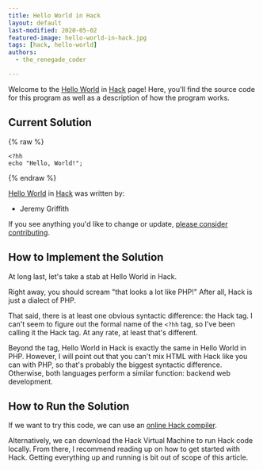 ```yaml
---
title: Hello World in Hack
layout: default
last-modified: 2020-05-02
featured-image: hello-world-in-hack.jpg
tags: [hack, hello-world]
authors:
  - the_renegade_coder

---
```


Welcome to the [Hello World](https://sampleprograms.io/projects/hello-world) in [Hack](https://sampleprograms.io/languages/hack) page! Here, you'll find the source code for this program as well as a description of how the program works.

## Current Solution

{% raw %}

```hack
<?hh
echo "Hello, World!";
```

{% endraw %}

[Hello World](https://sampleprograms.io/projects/hello-world) in [Hack](https://sampleprograms.io/languages/hack) was written by:

- Jeremy Griffith

If you see anything you'd like to change or update, [please consider contributing](https://github.com/TheRenegadeCoder/sample-programs).

## How to Implement the Solution

At long last, let's take a stab at Hello World in Hack.

Right away, you should scream "that looks a lot like PHP!" 
After all, Hack is just a dialect of PHP.

That said, there is at least one obvious syntactic difference: 
the Hack tag. I can't seem to figure out the formal name of 
the `<?hh` tag, so I've been calling it the Hack tag. At any 
rate, at least that's different.

Beyond the tag, Hello World in Hack is exactly the same in Hello 
World in PHP. However, I will point out that you can't mix HTML 
with Hack like you can with PHP, so that's probably the biggest 
syntactic difference. Otherwise, both languages perform a similar 
function: backend web development.


## How to Run the Solution

If we want to try this code, we can use an [online Hack compiler][1].

Alternatively, we can download the Hack Virtual Machine to run
Hack code locally. From there, I recommend reading up on how to
get started with Hack. Getting everything up and running is bit
out of scope of this article.

[1]: https://www.jdoodle.com/execute-hack-online/

